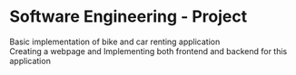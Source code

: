 # Software Engineering - Project
Basic implementation of bike and car renting application                                                                                  
Creating a webpage                                                                                                                and Implementing both frontend and backend for this application
